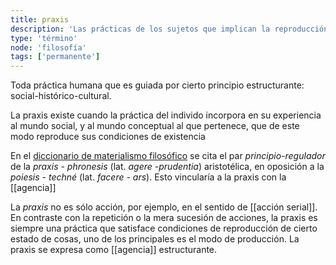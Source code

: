```yaml
---
title: praxis
description: 'Las prácticas de los sujetos que implican la reproducción de principios estructurantes'
type: 'término'
node: 'filosofía'
tags: ['permanente']
---
```


Toda práctica humana que es guiada por cierto principio estructurante: social-histórico-cultural.

La praxis existe cuando la práctica del individo incorpora en su experiencia al mundo social, y al mundo conceptual al que pertenece, que de este modo reproduce sus condiciones de existencia

En el [diccionario de materialismo filosófico](http://www.filosofia.org/filomat/df236.htm) se cita el par *principio-regulador* de la *praxis - phronesis* (lat. *agere -prudentia*) aristotélica, en oposición a la *poiesis - techné* (lat. *facere - ars*). Esto vincularía a la praxis con la [[agencia]]

La *praxis* no es sólo acción, por ejemplo, en el sentido de [[acción serial]]. En contraste con la repetición o la mera sucesión de acciones, la praxis es siempre una práctica que satisface condiciones de reproducción de cierto estado de cosas, uno de los principales es el modo de producción. La praxis se expresa como [[agencia]] estructurante.
